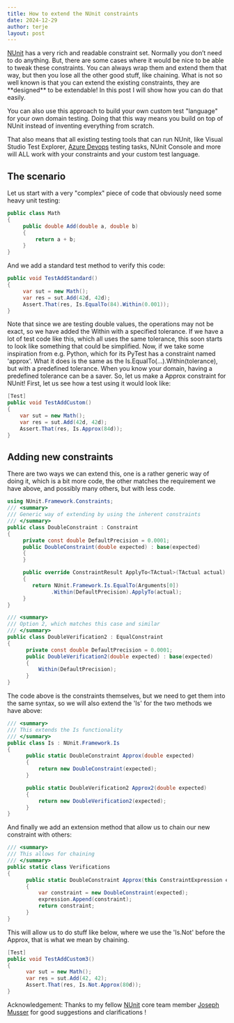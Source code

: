 ```yaml
---
title: How to extend the NUnit constraints
date: 2024-12-29
author: terje
layout: post
---
```


[NUnit](http://nunit.org/) has a very rich and readable constraint set.  Normally you don’t need to do anything. But, there are some cases where it would be nice to be able to tweak these constraints.  You can always wrap them and extend them that way, but then you lose all the other good stuff, like chaining.  What is not so well known is that you can extend the existing constraints, they are \*\*designed\** to be extendable!   In this post I will show how you can do that easily.

<!--more-->

You can also use this approach to build your own custom test "language" for your own domain testing. Doing that this way means you build on top of NUnit instead of inventing everything from scratch.

That also means that all existing testing tools that can run NUnit, like Visual Studio Test Explorer, [Azure Devops](https://azure.microsoft.com/en-us/services/devops/) testing tasks, NUnit Console and more will ALL work with your constraints and your custom test language.

## The scenario

Let us start with a very "complex" piece of code that obviously need some heavy unit testing:

```cs
public class Math
{
     public double Add(double a, double b)
     {
         return a + b;
     }
}
```

And we add a standard test method to verify this code:

```cs
public void TestAddStandard()
{
     var sut = new Math();
     var res = sut.Add(42d, 42d);
     Assert.That(res, Is.EqualTo(84).Within(0.001));
}
```

Note that since we are testing double values, the operations may not be exact, so we have added the Within with a specified tolerance.  If we have a lot of test code like this, which all uses the same tolerance, this soon starts to look like something that could be simplified. Now, if we take some inspiration from e.g. Python, which for its PyTest has a constraint named 'approx'.  What it does is the same as the Is.EqualTo(...).Within(tolerance), but with a predefined tolerance. When you know your domain, having a predefined tolerance can be a saver.  So, let us make a Approx constraint for NUnit! First, let us see how a test using it would look like:

```cs
[Test]
public void TestAddCustom()
{
    var sut = new Math();
    var res = sut.Add(42d, 42d);
    Assert.That(res, Is.Approx(84d));
}
```

## Adding new constraints

There are two ways we can extend this, one is a rather generic way of doing it, which is a bit more code, the other matches the requirement we have above, and possibly many others, but with less code.

```cs
using NUnit.Framework.Constraints;
/// <summary>
/// Generic way of extending by using the inherent constraints
/// </summary>
public class DoubleConstraint : Constraint
{
     private const double DefaultPrecision = 0.0001;
     public DoubleConstraint(double expected) : base(expected)
     {
     }

     public override ConstraintResult ApplyTo<TActual>(TActual actual)
     {
        return NUnit.Framework.Is.EqualTo(Arguments[0])
              .Within(DefaultPrecision).ApplyTo(actual);
     }
}

/// <summary>
/// Option 2, which matches this case and similar
/// </summary>
public class DoubleVerification2 : EqualConstraint
{
      private const double DefaultPrecision = 0.0001;
      public DoubleVerification2(double expected) : base(expected)
      {
          Within(DefaultPrecision);
      }
}
```

The code above is the constraints themselves, but we need to get them into the same syntax, so we will also extend the 'Is'  for the two methods we have above:

```cs
/// <summary>
/// This extends the Is functionality
/// </summary>
public class Is : NUnit.Framework.Is
{
      public static DoubleConstraint Approx(double expected)
      {
          return new DoubleConstraint(expected);
      }

      public static DoubleVerification2 Approx2(double expected)
      {
          return new DoubleVerification2(expected);
      }
}
```

And finally we add an extension method that allow us to chain our new constraint with others:

```cs
/// <summary>
/// This allows for chaining
/// </summary>
public static class Verifications
{
      public static DoubleConstraint Approx(this ConstraintExpression expression, double expected)
      { 
          var constraint = new DoubleConstraint(expected);
          expression.Append(constraint);
          return constraint;
      }
}
```

This will allow us to do stuff like below, where we use the 'Is.Not' before the Approx, that is what we mean by chaining.

```cs
[Test]
public void TestAddCustom3()
{
      var sut = new Math();
      var res = sut.Add(42, 42);
      Assert.That(res, Is.Not.Approx(80d));
}
```

  Acknowledgement: Thanks to my fellow [NUnit](http://nunit.org/) core team member [Joseph Musser](https://github.com/jnm2) for good suggestions and clarifications !